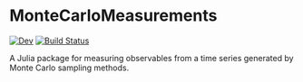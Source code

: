 # MonteCarloMeasurements

<!-- [![Stable](https://img.shields.io/badge/docs-stable-blue.svg)](https://meese-wj.github.io/MonteCarloMeasurements.jl/stable)  -->
[![Dev](https://img.shields.io/badge/docs-dev-blue.svg)](https://meese-wj.github.io/MonteCarloMeasurements.jl/dev) 
[![Build Status](https://github.com/meese-wj/MonteCarloMeasurements.jl/actions/workflows/CI.yml/badge.svg?branch=main)](https://github.com/meese-wj/MonteCarloMeasurements.jl/actions/workflows/CI.yml?query=branch%3Amain)

A Julia package for measuring observables from a time series generated by Monte Carlo sampling methods.